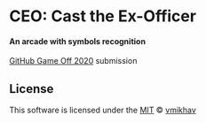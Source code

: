 # CEO: Cast the Ex-Officer
#### An arcade with symbols recognition
[GitHub Game Off 2020](https://vmikhav.itch.io/ceo) submission

## License
This software is licensed under the [MIT](https://github.com/vmikhav/CEO-Cast-the-Ex-Officer/blob/master/LICENSE) © [vmikhav](https://github.com/vmikhav)

